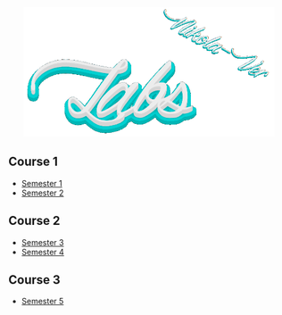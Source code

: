 <div align="center">
<img src="readme\gif\logo.gif" width="450">
</div>

<div>

## Course 1

- <a href="https://github.com/Nikola-Ver/Labs/tree/semester_1">Semester 1</a>
- <a href="https://github.com/Nikola-Ver/Labs/tree/semester_2">Semester 2</a>

</div>

<div>

## Course 2

- <a href="https://github.com/Nikola-Ver/Labs/tree/semester_3">Semester 3</a>
- <a href="https://github.com/Nikola-Ver/Labs/tree/semester_4">Semester 4</a>

</div>

<div>

## Course 3

- <a href="https://github.com/Nikola-Ver/Labs/tree/semester_5">Semester 5</a>

</div>

